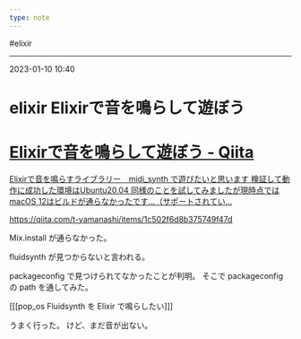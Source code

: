 ```yaml
---
type: note
---
```


#elixir 

---
2023-01-10  10:40

# elixir Elixirで音を鳴らして遊ぼう


<div class="rich-link-card-container"><a class="rich-link-card" href="https://qiita.com/t-yamanashi/items/1c502f6d8b375749f47d" target="_blank">
	<div class="rich-link-image-container">
		<div class="rich-link-image" style="background-image: url('https://qiita-user-contents.imgix.net/https%3A%2F%2Fcdn.qiita.com%2Fassets%2Fpublic%2Farticle-ogp-background-9f5428127621718a910c8b63951390ad.png?ixlib=rb-4.0.0&w=1200&mark64=aHR0cHM6Ly9xaWl0YS11c2VyLWNvbnRlbnRzLmltZ2l4Lm5ldC9-dGV4dD9peGxpYj1yYi00LjAuMCZ3PTkxNiZ0eHQ9RWxpeGlyJUUzJTgxJUE3JUU5JTlGJUIzJUUzJTgyJTkyJUU5JUIzJUI0JUUzJTgyJTg5JUUzJTgxJTk3JUUzJTgxJUE2JUU5JTgxJThBJUUzJTgxJUJDJUUzJTgxJTg2JnR4dC1jb2xvcj0lMjMyMTIxMjEmdHh0LWZvbnQ9SGlyYWdpbm8lMjBTYW5zJTIwVzYmdHh0LXNpemU9NTYmdHh0LWNsaXA9ZWxsaXBzaXMmdHh0LWFsaWduPWxlZnQlMkN0b3Amcz0wOGQyMmI2MWMwYmM2ZjBlNDRlZWM0MTkyMGRiMzMxNA&mark-x=142&mark-y=112&blend64=aHR0cHM6Ly9xaWl0YS11c2VyLWNvbnRlbnRzLmltZ2l4Lm5ldC9-dGV4dD9peGxpYj1yYi00LjAuMCZ3PTYxNiZ0eHQ9JTQwdC15YW1hbmFzaGkmdHh0LWNvbG9yPSUyMzIxMjEyMSZ0eHQtZm9udD1IaXJhZ2lubyUyMFNhbnMlMjBXNiZ0eHQtc2l6ZT0zNiZ0eHQtYWxpZ249bGVmdCUyQ3RvcCZzPTkzMjBjY2IyOGNiZjVmZjE5OTcxNmQ3YWM2MmVkNjc5&blend-x=142&blend-y=491&blend-mode=normal&s=d6a22b539d975cdfe8d84d0aab9c32fe')">
	</div>
	</div>
	<div class="rich-link-card-text">
		<h1 class="rich-link-card-title">Elixirで音を鳴らして遊ぼう - Qiita</h1>
		<p class="rich-link-card-description">
		Elixirで音を鳴らすライブラリー　midi_synth で遊びたいと思います 検証して動作に成功した環境はUbuntu20.04 同様のことを試してみましたが現時点ではmacOS 12はビルドが通らなかったです…（サポートされてい...
		</p>
		<p class="rich-link-href">
		https://qiita.com/t-yamanashi/items/1c502f6d8b375749f47d
		</p>
	</div>
</a></div>



Mix.install が通らなかった。

fluidsynth が見つからないと言われる。

packageconfig で見つけられてなかったことが判明。
そこで packageconfig の path を通してみた。

[[[pop_os  Fluidsynth を Elixir で鳴らしたい]]]

うまく行った。
けど、まだ音が出ない。

